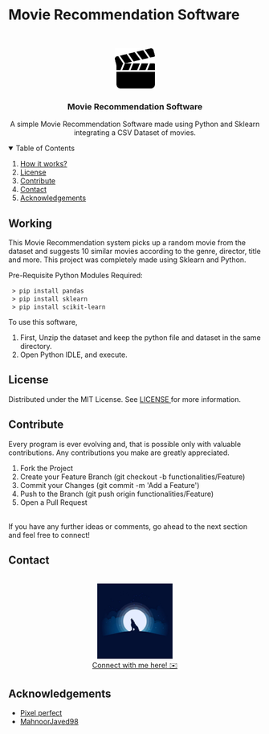 # Movie Recommendation Software

<!-- LOGO -->
<br />
<p align="center">
  <a href="https://github.com/Yashvardhang/Movie-Recommendation-Software">
    <img src="movie.svg" alt="Logo" width="80" height="80">
  </a>

  <h3 align="center">Movie Recommendation Software</h3>

  <p align="center">
    A simple Movie Recommendation Software made using Python and Sklearn integrating a CSV Dataset of movies.
  </p>
</p>

<!-- TABLE OF CONTENTS -->
<details open="open">
  <summary>Table of Contents</summary>
  <ol>
    <li><a href="#working">How it works?</a></li>
    <li><a href="#license">License</a></li>
    <li><a href="#contribute">Contribute</a></li>
    <li><a href="#contact">Contact</a></li>
    <li><a href="#acknowledgements">Acknowledgements</a></li>
  </ol>
</details>


<!-- ABOUT THE PROJECT -->
## Working

This Movie Recommendation system picks up a random movie from the dataset and suggests 10 similar movies according to the genre, director, title and more.
This project was completely made using Sklearn and Python.

Pre-Requisite Python Modules Required:

```
 > pip install pandas
 > pip install sklearn
 > pip install scikit-learn
```
To use this software, 

<ol>
  <li>First, Unzip the dataset and keep the python file and dataset in the same directory.</li>
  <li>Open Python IDLE, and execute.</li>
</ol>

<!-- LICENSE -->
## License

Distributed under the MIT License. See <a href = "https://github.com/YashvardhanG/Movie-Recommendation/blob/main/LICENSE"> LICENSE </a> for more information.

<!-- contribute -->
## Contribute

Every program is ever evolving and, that is possible only with valuable contributions. Any contributions you make are greatly appreciated. 
<ol>
  <li>Fork the Project</li>
  <li>Create your Feature Branch (git checkout -b functionalities/Feature)</li>
  <li>Commit your Changes (git commit -m 'Add a Feature')</li>
  <li>Push to the Branch (git push origin functionalities/Feature)</li>
  <li>Open a Pull Request</li>
</ol>

<br>If you have any further ideas or comments, go ahead to the next section and feel free to connect! 

<!-- CONTACT -->
## Contact
<p align="center">
  <br>
  <img src="https://github.com/YashvardhanG/YashvardhanG/blob/main/Wolf_1.jpg" alt="Logo" width="150" height="150"><br>
  <a href = "https://www.yashvardhang.xyz/html/contact.html">Connect with me here! ✉️</a>
</p>

<!-- Acknowledgement -->
## Acknowledgements

<ul>
  <li><a href = "https://www.flaticon.com/authors/pixel-perfect">Pixel perfect</a></li>
  <li><a href = "https://github.com/MahnoorJaved98/Movie-Recommendation-System/blob/main/movie_dataset.csv">MahnoorJaved98</a></li>
</ul>

